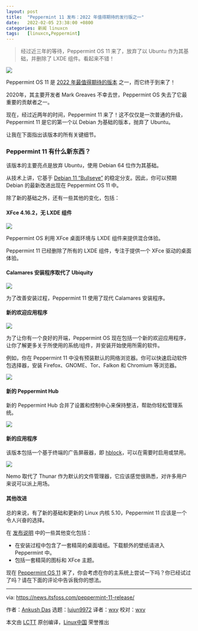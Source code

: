 ```yaml
---
layout: post
title:	"Peppermint 11 发布：2022 年值得期待的发行版之一"
date:	2022-02-05 23:38:00 +0800 
categories:	新闻 linuxcn 
tags:	[linuxcn,Peppermint]
---
```




> 
> 经过近三年的等待，Peppermint OS 11 来了，放弃了以 Ubuntu 作为其基础，并删除了 LXDE 组件。看起来不错！
> 
> 
> 


![](/Asserts/Images/album/202202/05/234005hlfodqdt7fd33chd.jpg)


Peppermint OS 11 是 [2022 年最值得期待的版本](https://news.itsfoss.com/linux-distro-releases-2022/) 之一，而它终于到来了！


2020年，其主要开发者 Mark Greaves 不幸去世，Peppermint OS 失去了它最重要的贡献者之一。


现在，经过近两年的时间，Peppermint 11 来了！这不仅仅是一次普通的升级，Peppermint 11 是它的第一个以 Debian 为基础的版本，抛弃了 Ubuntu。


让我在下面指出该版本的所有关键细节。


### Peppermint 11 有什么新东西？


该版本的主要亮点是放弃 Ubuntu，使用 Debian 64 位作为其基础。


从技术上讲，它基于 [Debian 11 “Bullseye”](https://news.itsfoss.com/debian-11-feature/) 的稳定分支。因此，你可以预期 Debian 的最新改进出现在 Peppermint OS 11 中。


除了新的基础之外，还有一些其他的变化，包括：


#### XFce 4.16.2，无 LXDE 组件


![](/Asserts/Images/album/202202/05/233839nhuzgp3cpqgdg237.png)


Peppermint OS 利用 XFce 桌面环境与 LXDE 组件来提供混合体验。


Peppermint 11 已经删除了所有的 LXDE 组件，专注于提供一个 XFce 驱动的桌面体验。


#### Calamares 安装程序取代了 Ubiquity


![](/Asserts/Images/album/202202/05/233840rlnnwcajjcm5ijak.png)


为了改善安装过程，Peppermint 11 使用了现代 Calamares 安装程序。


#### 新的欢迎应用程序


![](/Asserts/Images/album/202202/05/233841ht997flztyq6wstw.png)


为了让你有一个良好的开端，Peppermint OS 现在包括一个新的欢迎应用程序，让你了解更多关于所使用的系统/组件，并安装开始使用所需的软件。


例如，你在 Peppermint 11 中没有预装默认的网络浏览器。你可以快速启动软件包选择器，安装 Firefox、GNOME、Tor、Falkon 和 Chromium 等浏览器。


![](/Asserts/Images/album/202202/05/233842bpmbbzseebu3e4u5.png)


#### 新的 Peppermint Hub


新的 Peppermint Hub 合并了设置和控制中心来保持整洁，帮助你轻松管理系统。


![](/Asserts/Images/album/202202/05/233842bgeg8ius8uzgxn9h.png)


#### 新的应用程序


该版本包括一个基于终端的广告屏蔽器，即 [hblock](https://github.com/hectorm/hblock)，可以在需要时启用或禁用。


![](/Asserts/Images/album/202202/05/233843o71fkfodjb9zzc8z.png)


Nemo 取代了 Thunar 作为默认的文件管理器，它应该感觉很熟悉，对许多用户来说可以派上用场。


#### 其他改进


总的来说，有了新的基础和更新的 Linux 内核 5.10，Peppermint 11 应该是一个令人兴奋的选择。


在 [发布说明](https://peppermintos.com/2022/02/peppermint-release-notes/) 中的一些其他变化包括：


* 在安装过程中包含了一套精简的桌面墙纸。下载额外的壁纸请进入 Peppermint 中。
* 包括一套精简的图标和 XFce 主题。


现在 [Peppermint OS 11](https://peppermintos.com/guide/downloading/) 来了，你会考虑在你的主系统上尝试一下吗？你已经试过了吗？请在下面的评论中告诉我你的想法。




---


via: <https://news.itsfoss.com/peppermint-11-release/>


作者：[Ankush Das](https://news.itsfoss.com/author/ankush/) 选题：[lujun9972](https://github.com/lujun9972) 译者：[wxy](https://github.com/wxy) 校对：[wxy](https://github.com/wxy)


本文由 [LCTT](https://github.com/LCTT/TranslateProject) 原创编译，[Linux中国](https://linux.cn/) 荣誉推出
